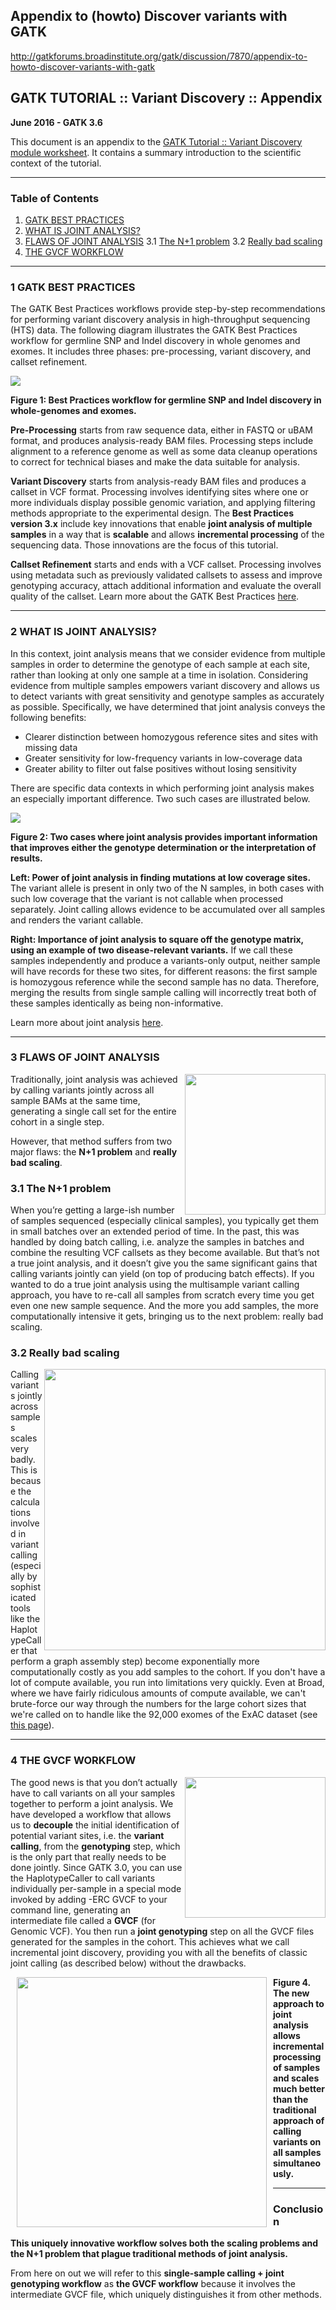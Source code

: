 ## Appendix to (howto) Discover variants with GATK

http://gatkforums.broadinstitute.org/gatk/discussion/7870/appendix-to-howto-discover-variants-with-gatk

<h2>GATK TUTORIAL :: Variant Discovery :: Appendix</h2>
<p><strong>June 2016 - GATK 3.6</strong></p>
<p>This document is an appendix to the <a href="https://www.broadinstitute.org/gatk/guide/article?id=7869">GATK Tutorial :: Variant Discovery module worksheet</a>. It contains a summary introduction to the scientific context of the tutorial. </p>
<hr />
<h3>Table of Contents</h3>
<ol>
<li><a href="#1">GATK BEST PRACTICES</a></li>
<li><a href="#2">WHAT IS JOINT ANALYSIS?</a></li>
<li><a href="#3">FLAWS OF JOINT ANALYSIS</a>
3.1 <a href="#3.1">The N+1 problem</a><a name="1"></a>
3.2 <a href="#3.2">Really bad scaling</a></li>
<li><a href="#4">THE GVCF WORKFLOW</a></li>
</ol>
<hr />
<h3>1 GATK BEST PRACTICES</h3>
<p>The GATK Best Practices workflows provide step-by-step recommendations for performing variant discovery analysis in high-throughput sequencing (HTS) data. The following diagram illustrates the GATK Best Practices workflow for germline SNP and Indel discovery in whole genomes and exomes. It includes three phases: pre-processing, variant discovery, and callset refinement.</p>
<img src="https://us.v-cdn.net/5019796/uploads/FileUpload/00/72ce1625d9d0cc4d35445a0aaf34ea.png" />
<p><strong>Figure 1: Best Practices workflow for germline SNP and Indel discovery in whole-genomes and exomes.</strong></p>
<p><strong>Pre-Processing</strong> starts from raw sequence data, either in FASTQ or uBAM format, and produces analysis-ready BAM files. Processing steps include alignment to a reference genome as well as some data cleanup operations to correct for technical biases and make the data suitable for analysis.</p>
<p><strong>Variant Discovery</strong> starts from analysis-ready BAM files and produces a callset in VCF format. Processing involves identifying sites where one or more individuals display possible genomic variation, and applying filtering methods appropriate to the experimental design. The <strong>Best Practices version 3.x</strong> include key innovations that enable <strong>joint analysis of multiple samples</strong> in a way that is <strong>scalable</strong> and allows <strong>incremental processing</strong> of the sequencing data. Those innovations are the focus of this tutorial.</p>
<p><strong>Callset Refinement</strong> starts and ends with a VCF callset. Processing involves using metadata such as previously validated callsets to assess and improve genotyping accuracy, attach additional information and evaluate the overall quality of the callset.
<a name="2"></a>
Learn more about the GATK Best Practices <a href="https://www.broadinstitute.org/gatk/guide/best-practices">here</a>.</p>
<hr />
<h3>2 WHAT IS JOINT ANALYSIS?</h3>
<p>In this context, joint analysis means that we consider evidence from multiple samples in order to determine the genotype of each sample at each site, rather than looking at only one sample at a time in isolation. Considering evidence from multiple samples empowers variant discovery and allows us to detect variants with great sensitivity and genotype samples as accurately as possible. Specifically, we have determined that joint analysis conveys the following benefits:</p>
<ul>
<li>Clearer distinction between homozygous reference sites and sites with missing data</li>
<li>Greater sensitivity for low-frequency variants in low-coverage data</li>
<li>Greater ability to filter out false positives without losing sensitivity</li>
</ul>
<p>There are specific data contexts in which performing joint analysis makes an especially important difference. Two such cases are illustrated below.</p>
<img src="https://us.v-cdn.net/5019796/uploads/FileUpload/f1/2a748628e91c91ec9f2cbdfab70a74.png" />
<p><strong>Figure 2: Two cases where joint analysis provides important information that improves either the genotype determination or the interpretation of results.</strong></p>
<p><strong>Left: Power of joint analysis in finding mutations at low coverage sites.</strong> The variant allele is present in only two of the N samples, in both cases with such low coverage that the variant is not callable when processed separately. Joint calling allows evidence to be accumulated over all samples and renders the variant callable. </p>
<p><strong>Right: Importance of joint analysis to square off the genotype matrix, using an example of two disease-relevant variants.</strong> If we call these samples independently and produce a variants-only output, neither sample will have records for these two sites, for different reasons: the first sample is homozygous reference while the second sample has no data. Therefore, <a name="3"></a>merging the results from single sample calling will incorrectly treat both of these samples identically as being non-informative.</p>
<p>Learn more about joint analysis <a href="https://www.broadinstitute.org/gatk/guide/article?id=4150">here</a>.</p>
<hr />
<h3>3 FLAWS OF JOINT ANALYSIS</h3>
<img src= "https://us.v-cdn.net/5019796/uploads/FileUpload/a9/1b2ed7501e3a82ee3f6770dbfb89a4.png" align=right width=225 />
<p><a name="3.1"></a>Traditionally, joint analysis was achieved by calling variants jointly across all sample BAMs at the same time, generating a single call set for the entire cohort in a single step. </p>
<p>However, that method suffers from two major flaws: the <strong>N+1 problem</strong> and <strong>really bad scaling</strong>.</p>
<h3>3.1 The N+1 problem</h3>
<p>When you’re getting a large-ish number of samples sequenced (especially clinical samples), you typically get them in small batches over an extended period of time. In the past, this was handled by doing batch calling, i.e. analyze the samples in batches and combine the resulting VCF callsets as they become available. But that’s not a true joint analysis, and it doesn’t give you the same significant gains that calling variants jointly can yield (on top of producing batch effects). If <a name="3.2"></a>you wanted to do a true joint analysis using the multisample variant calling approach, you have to re-call all samples from scratch every time you get even one new sample sequence. And the more you add samples, the more computationally intensive it gets, bringing us to the next problem: really bad scaling.</p>
<h3>3.2 Really bad scaling</h3>
<p><img src="https://us.v-cdn.net/5019796/uploads/FileUpload/b7/e1f4634cf066cbd389cc0355053ab2.png" align=right width=450 /> Calling variants jointly across samples scales very badly. This is because the calculations involved in variant calling (especially by sophisticated tools like the HaplotypeCaller that perform a graph assembly step) become exponentially more computationally costly as you add samples to the cohort. If you don't have a lot of compute <a name="4"></a>available, you run into limitations very quickly. Even at Broad, where we have fairly ridiculous amounts of compute available, we can't brute-force our way through the numbers for the large cohort sizes that we're called on to handle like the 92,000 exomes of the ExAC dataset (see <a href="http://exac.broadinstitute.org/">this page</a>).</p>
<hr />
<h3>4 THE GVCF WORKFLOW</h3>
<p><img src="https://us.v-cdn.net/5019796/uploads/FileUpload/83/fa236e7e23016d0a33fa3e07f1b086.png" align=right width=225 /> The good news is that you don’t actually have to call variants on all your samples together to perform a joint analysis. We have developed a workflow that allows us to <strong>decouple</strong> the initial identification of potential variant sites, i.e. the <strong>variant calling</strong>, from the <strong>genotyping</strong> step, which is the only part that really needs to be done jointly. Since GATK 3.0, you can use the HaplotypeCaller to call variants individually per-sample in a special mode invoked by adding -ERC GVCF to your command line, generating an intermediate file called a <strong>GVCF</strong> (for Genomic VCF). You then run a <strong>joint genotyping</strong> step on all the GVCF files generated for the samples in the cohort. This achieves what we call incremental joint discovery, providing you with all the benefits of classic joint calling (as described below) without the drawbacks.</p>
<img src="https://us.v-cdn.net/5019796/uploads/FileUpload/ec/e76d8cd1decb03d8f8e89c5dba7f7f.png" width=400 align=left hspace="10" />
<p>&#32;
&#32;
&#32;
<strong>Figure 4. The new approach to joint analysis allows incremental processing of samples and scales much better than the traditional approach of calling variants on all samples simultaneously.</strong>
&#32;
&#32;
&#32;
&#32;
&#32;</p>
<hr />
<h3>Conclusion</h3>
<p><strong>This uniquely innovative workflow solves both the scaling problems and the N+1 problem that plague traditional methods of joint analysis.</strong></p>
<p>From here on out we will refer to this <strong>single-sample calling + joint genotyping workflow</strong> as <strong>the GVCF workflow</strong> because it involves the intermediate GVCF file, which uniquely distinguishes it from other methods.</p>